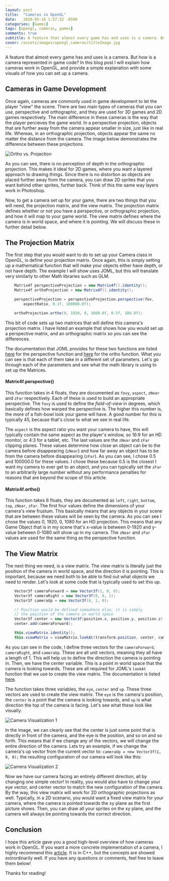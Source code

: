 ```yaml
---
layout: post
title:  "Cameras in OpenGL"
date:   2020-05-16 1:57:32 -0500
categories: [Games]
tags: [opengl, cameras, games]
comments: true
subtitle: A feature that almost every game has and uses is a camera. But how is a camera represented in game code? In this blog post...
cover: /assets/images/opengl_cameras/titleImage.jpg
---
```

A feature that almost every game has and uses is a camera. But how is a camera represented in game code? In this blog post I will explain how cameras work in OpenGL, and provide a simple explanation with some visuals of how you can set up a camera.

## Cameras in Game Development

Once again, cameras are commonly used in game development to let the player "view" the scene. There are two main types of cameras that you can use, perspective and orthographic, and they are used for 3D games and 2D games respectively. The main difference in these cameras is the way that the player percieves the game world. In a perspective projection, objects that are further away from the camera appear smaller in size, just like in real life. Whereas, in an orthographic projection, objects appear the same no matter the distance from the camera. The image below demonstrates the difference between these projections.

![Ortho vs. Projection](/assets/images/opengl_cameras/visual1.png)

As you can see, there is no perception of depth in the orthographic projection. This makes it ideal for 2D games, where you want a layered approach to drawing things. Since there is no distortion as objects are placed further away from the camera, you can draw 2D sprites that you want behind other sprites, further back. Think of this the same way layers work in Photoshop.

Now, to get a camera set up for your game, there are two things that you will need, the projection matrix, and the view matrix. The projection matrix defines whether or not you have a perspective, or orthographic projection, and how it will map to your game world. The view matrix defines where the camera is in world space, and where it is pointing. We will discuss these in further detail below.

## The Projection Matrix

The first step that you would want to do to set up your Camera class in OpenGL, is define your projection matrix. Once again, this is simply setting up a mathematical function that will make your objects either have depth, or not have depth. The example I will show uses JOML, but this will translate very similarly to other Math libraries such as GLM.

```java
    Matrix4f perspectiveProjection = new Matrix4f().identity();
    Matrix4f orthoProjection = new Matrix4f().identity();

    perspectiveProjection = perspectiveProjection.perspective(fov, 
        aspectRatio, 0.1f, 100000.0f);

    orthoProjection.ortho(0, 1920, 0, 1080.0f, 0.5f, 100.0f);
```

This bit of code sets up two matrices that will define this camera's projection matrix. I have listed an example that shows how you would set up a perspective matrix, and an orthographic matrix so you can see the differences.

The documentation that JOML provides for these two functions are listed [here](https://joml-ci.github.io/JOML/apidocs/org/joml/Matrix4f.html#perspective-float-float-float-float-) for the perspective function and [here](https://joml-ci.github.io/JOML/apidocs/org/joml/Matrix4f.html#ortho-float-float-float-float-float-float-) for the ortho function. What you can see is that each of them take in a different set of parameters. Let's go through each of the parameters and see what the math library is using to set up the Matrices.

#### Matrix4f.perspective()

This function takes in 4 floats, they are documented as `fovy`, `aspect`, `zNear` and `zFar` respectively. Each of these is used to build an appropriate perspective. The `fovy` is used to define the *field-of-view* in degrees, which basically defines how warped the perspective is. The higher this number is, the more of a fish-bowl look your game will have. A good number for this is typically 45, because that's close to what we see in real life. 

The `aspect` is the aspect ratio you want your camera to have, this will typically contain the same aspect as the player's window, so 16:9 for an HD monitor, or 4:3 for a tablet, etc. The last values are the `zNear` and `zFar` clipping planes. These values determine how close an object can be to the camera before disappearing (`zNear`) and how far away an object has to be from the camera before disappearing (`zFar`). As you can see, I chose 0.5 and 100000.0 for these values. I chose these because 0.5 is the closest I want my camera to ever get to an object, and you can typically set the `zFar` to an arbitrarily large number without any performance penalties for reasons that are beyond the scope of this article.

#### Matrix4f.ortho()

This function takes 6 floats, they are documented as `left`, `right`, `bottom`, `top`, `zNear`, `zFar`. The first four values define the dimensions of your camera's view frustum. This basically means that any objects in your scene that are between these values will be seen by the camera. As you can see I chose the values 0, 1920, 0, 1080 for an HD projection. This means that any Game Object that is in my scene that's x-value is between 0-1920 and y-value between 0-1080 will show up in my camera. The `zNear` and `zFar` values are used for the same thing as the perspective function.

## The View Matrix

The next thing we need, is a view matrix. The view matrix is literally just the position of the camera in world space, and the direction it is pointing. This is important, because we need both to be able to find out what objects we need to render. Let's look at some code that is typically used to set this up.

```java
    Vector3f cameraForward = new Vector3f(1, 0, 0);
    Vector3f cameraRight = new Vector3f(0, 0, 1);
    Vector3f cameraUp = new Vector3f(0, 1, 0);

    // Position would be defined somewhere else, it is simply 
    // the position of the camera in world space
    Vector3f center = new Vector3f(position.x, position.y, position.z);
    center.add(cameraForward);

    this.viewMatrix.identity();
    this.viewMatrix = viewMatrix.lookAt(transform.position, center, cameraUp);
```

As you can see in the code, I define three vectors for the `cameraForward`, `cameraRight`, and `cameraUp`. These are all unit vectors, meaning they all have a length of 1. This will help us to define the direction the camera is pointing in. Then, we have the center variable. This is a point in world space that the camera is looking towards. These are all required for JOML's `lookAt` function that we use to create the view matrix. The documentation is listed [here](https://joml-ci.github.io/JOML/apidocs/org/joml/Matrix4f.html#lookAt-org.joml.Vector3fc-org.joml.Vector3fc-org.joml.Vector3fc-).

The function takes three variables, the `eye`, `center` and `up`. These three vectors are used to create the view matrix. The `eye` is the camera's position, the `center` is a point that the camera is looking towards, and `up` is what direction the top of the camera is facing. Let's see what these look like visually.

![Camera Visualization 1](/assets/images/opengl_cameras/visual2.png)

In the image, we can clearly see that the center is just some point that is directly in front of the camera, and the eye is the position, and so on and so forth. This means that if we change any of the vectors, we will change the entire direction of the camera. Lets try an example, if we change the camera's up vector from the current vector to: `cameraUp = new Vector3f(1, 0, 0);` the resulting configuration of our camera will look like this:

![Camera Visualization 2](/assets/images/opengl_cameras/visual3.png)

Now we have our camera facing an entirely different direction, all by changing one simple vector! In reality, you would also have to change your eye vector, and center vector to match the new configuration of the camera. By the way, this view matrix will work for 2D orthographic projections as well. Typically, in a 2D scenario, you would want a fixed view matrix for your camera, where the camera is pointed towards the xy plane as the first picture shows. Then, you can draw all your sprites on the xy plane, and the camera will always be pointing towards the correct direction.

## Conclusion

I hope this article gave you a good high-level overview of how cameras work in OpenGL. If you want a more concrete implementation of a camera, I highly recommend this [article](https://learnopengl.com/Getting-started/Camera). It is in C++, but the concepts are showed extrordinarily well. If you have any questions or comments, feel free to leave them below!

Thanks for reading!
